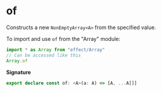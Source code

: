 # of

Constructs a new `NonEmptyArray<A>` from the specified value.

To import and use `of` from the "Array" module:

```ts
import * as Array from "effect/Array"
// Can be accessed like this
Array.of
```

**Signature**

```ts
export declare const of: <A>(a: A) => [A, ...A[]]
```
